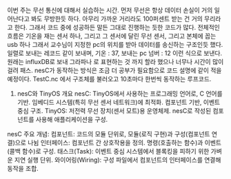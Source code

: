 이번 주는 무선 통신에 대해서 실습하는 시간.
먼저 무선은 항상 데이터 손실이 거의 일어난다고 봐도 무방한듯 하다. 아무리 가까운 거리라도 100퍼센트 받는 건 거의 무리라고 한다.
그래서 코드 중에 성공하든 말든 그대로 진행하는 듯한 코드가 많다.
전체적인 흐름은
기온을 재는 센서 하나, 그리고 그 센서에 달린 무선 센서, 그리고 본체에 꼽는 usb 하나 그래서 교수님이 지정한 pc의 위치를 받아
데이터를 송신하는 구조인듯 했다. 
일렬로 보내는 레코드 같이 보내며, 기온 : 37, 보내는 pc 넘버 : 12 이런 식으로 보낸다.
원래는 influxDB로 보내 그라파나 로 표현하는 것 까지 할라 했으나 너무나 시간이 많이 걸려 패스.
nesC가 동작하는 방식은 조금 더 공부가 필요함으로 코드 설명에 같이 적을 예정이다.
TestC.nc 에서 구조체를 불러오고 10초마다 한번씩 동작하는 루프코드.

1. nesC와 TinyOS 개요
nesC: TinyOS에서 사용하는 프로그래밍 언어로, C 언어를 기반. 임베디드 시스템(특히 무선 센서 네트워크)에 최적화. 컴포넌트 기반, 이벤트 중심 구조.
TinyOS: 저전력 무선 장치(센서 모트)용 운영체제. nesC로 작성된 컴포넌트를 사용해 애플리케이션을 구성.

nesC 주요 개념:
컴포넌트: 코드의 모듈 단위로, 모듈(로직 구현)과 구성(컴포넌트 연결)으로 나뉨
인터페이스: 컴포넌트 간 상호작용을 정의. 명령(호출하는 함수)과 이벤트(콜백 함수)로 구성.
태스크(Task): 이벤트 중심 시스템에서 블록킹을 피하기 위한 가벼운 지연 실행 단위.
와이어링(Wiring): 구성 파일에서 컴포넌트의 인터페이스를 연결해 동작을 조합.

